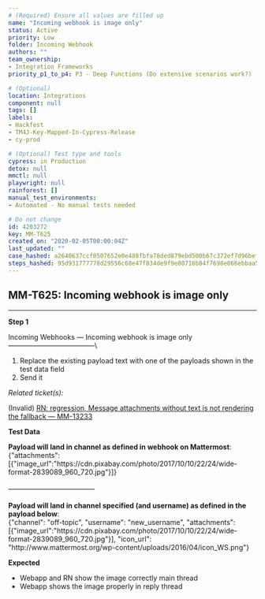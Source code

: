```yaml
---
# (Required) Ensure all values are filled up
name: "Incoming webhook is image only"
status: Active
priority: Low
folder: Incoming Webhook
authors: ""
team_ownership: 
- Integration Frameworks
priority_p1_to_p4: P3 - Deep Functions (Do extensive scenarios work?)

# (Optional)
location: Integrations
component: null
tags: []
labels: 
- Hackfest
- TM4J-Key-Mapped-In-Cypress-Release
- cy-prod

# (Optional) Test type and tools
cypress: in Production
detox: null
mmctl: null
playwright: null
rainforest: []
manual_test_environments: 
- Automated - No manual tests needed

# Do not change
id: 4203272
key: MM-T625
created_on: "2020-02-05T00:00:04Z"
last_updated: ""
case_hashed: a2640637ccf0507652e0e488fbfa78ded879ebd500b67c372ef7d96bef1d8d47117af7d6bcd881191d4022f70eec203e
steps_hashed: 95d931777778d29556c68e47f834de9f9e80716b84f7698e066ebbaa51f439d0f25b1247b9267b2fdf36a1e14aad948f
---
```


<!-- (Auto-generated) Based on frontmatter's "key" and "name" -->

## MM-T625: Incoming webhook is image only

---

**Step 1**

Incoming Webhooks — Incoming webhook is image only\
–––––––––––––––––––––––––\\

1. Replace the existing payload text with one of the payloads shown in the test data field
2. Send it

_Related ticket(s):_

(Invalid) [RN: regression, Message attachments without text is not rendering the fallback — MM-13233](https://mattermost.atlassian.net/browse/MM-13233)

**Test Data**

**Payload will land in channel as defined in webhook on Mattermost**:\
{"attachments":\[{"image\_url":"https\://cdn.pixabay.com/photo/2017/10/10/22/24/wide-format-2839089\_960\_720.jpg"}]}\
\
–––––––––––––––––––––––––\
\
**Payload will land in channel specified (and username) as defined in the payload below**:\
{"channel": "off-topic", "username": "new\_username", "attachments":\[{"image\_url":"https\://cdn.pixabay.com/photo/2017/10/10/22/24/wide-format-2839089\_960\_720.jpg"}], "icon\_url": "http\://www\.mattermost.org/wp-content/uploads/2016/04/icon\_WS.png"}

**Expected**

- Webapp and RN show the image correctly main thread
- Webapp shows the image properly in reply thread
